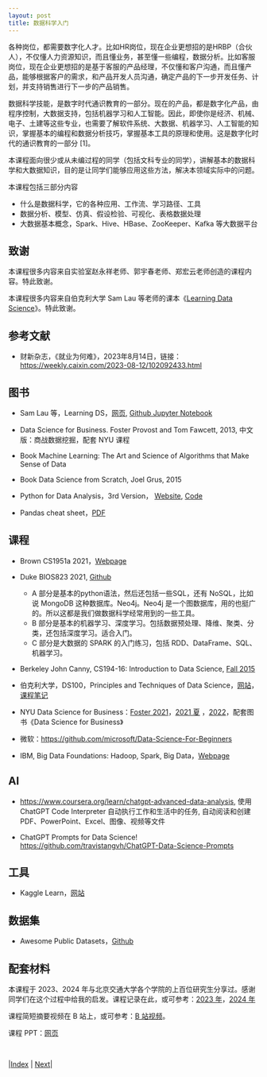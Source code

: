 ```yaml
---
layout: post
title: 数据科学入门
---
```


各种岗位，都需要数字化人才。比如HR岗位，现在企业更想招的是HRBP（合伙人），不仅懂人力资源知识，而且懂业务，甚至懂一些编程，数据分析。比如客服岗位，现在企业更想招的是基于客服的产品经理，不仅懂和客户沟通，而且懂产品，能够根据客户的需求，和产品开发人员沟通，确定产品的下一步开发任务、计划，并支持销售进行下一步的产品销售。

数据科学技能，是数字时代通识教育的一部分。现在的产品，都是数字化产品，由程序控制，大数据支持，包括机器学习和人工智能。因此，即使你是经济、机械、电子、土建等这些专业，也需要了解软件系统、大数据、机器学习、人工智能的知识，掌握基本的编程和数据分析技巧，掌握基本工具的原理和使用。这是数字化时代的通识教育的一部分 [1]。

本课程面向很少或从未编过程的同学（包括文科专业的同学），讲解基本的数据科学和大数据知识，目的是让同学们能够应用这些方法，解决本领域实际中的问题。

本课程包括三部分内容
- 什么是数据科学，它的各种应用、工作流、学习路径、工具
- 数据分析、模型、仿真、假设检验、可视化、表格数据处理
- 大数据基本概念，Spark、Hive、HBase、ZooKeeper、Kafka 等大数据平台

## 致谢

本课程很多内容来自实验室赵永祥老师、郭宇春老师、郑宏云老师创造的课程内容。特此致谢。

本课程很多内容来自伯克利大学 Sam Lau 等老师的课本《[Learning Data Science](https://learningds.org/intro.html)》。特此致谢。

## 参考文献

- 财新杂志，《就业为何难》，2023年8月14日，链接：https://weekly.caixin.com/2023-08-12/102092433.html

## 图书

- Sam Lau 等，Learning DS，[网页](https://learningds.org), [Github Jupyter Notebook](https://github.com/DS-100/textbook/tree/master/content/ch)

- Data Science for Business. Foster Provost and Tom Fawcett, 2013, 中文版：商战数据挖掘，配套 NYU 课程

- Book Machine Learning: The Art and Science of Algorithms that Make Sense of Data

- Book Data Science from Scratch, Joel Grus, 2015

- Python for Data Analysis，3rd Version， [Website](https://wesmckinney.com/book/), [Code](https://github.com/wesm/pydata-book)

- Pandas cheat sheet，[PDF](https://pandas.pydata.org/Pandas_Cheat_Sheet.pdf)

## 课程

- Brown CS1951a 2021，[Webpage](https://cs1951a-summer2021-brown.github.io)

- Duke BIOS823 2021, [Github](https://github.com/cliburn/bios-823-2021/tree/main/notebooks)
  - A 部分是基本的python语法，然后还包括一些SQL，还有 NoSQL，比如说 MongoDB 这种数据库。Neo4j。Neo4j 是一个图数据库，用的也挺广的。所以这都是我们做数据科学经常用到的一些工具。
  - B 部分是基本的机器学习、深度学习。包括数据预处理、降维、聚类、分类，还包括深度学习。适合入门。
  - C 部分是大数据的 SPARK 的入门练习，包括 RDD、DataFrame、SQL、机器学习。

- Berkeley John Canny, CS194-16: Introduction to Data Science, [Fall 2015](https://bcourses.berkeley.edu/courses/1377158/)

- 伯克利大学，DS100，Principles and Techniques of Data Science，[网站](https://ds100.org/)，[课程笔记](https://ds100.org/course-notes/)

- NYU Data Science for Business：[Foster 2021](https://github.com/bwolfson2/dsclass2022)，[2021 夏](https://github.com/bwolfson2/data_biz_2021) ，[2022](https://github.com/bwolfson2/dsclass2022)，配套图书《Data Science for Business》

- 微软：https://github.com/microsoft/Data-Science-For-Beginners

- IBM, Big Data Foundations: Hadoop, Spark, Big Data，[Webpage](https://cognitiveclass.ai/learn/big-data)

## AI

- https://www.coursera.org/learn/chatgpt-advanced-data-analysis, 使用 ChatGPT Code Interpreter 自动执行工作和生活中的任务, 自动阅读和创建 PDF、PowerPoint、Excel、图像、视频等文件

- ChatGPT Prompts for Data Science! https://github.com/travistangvh/ChatGPT-Data-Science-Prompts

## 工具

- Kaggle Learn，[网站](https://www.kaggle.com/learn)

## 数据集

- Awesome Public Datasets，[Github](https://github.com/awesomedata/awesome-public-datasets)

## 配套材料

本课程于 2023、2024 年与北京交通大学各个学院的上百位研究生分享过。感谢同学们在这个过程中给我的启发。课程记录在此，或可参考：[2023 年](https://docs.qq.com/doc/DT1RZZmVkRlpiVUJD)，[2024 年](https://docs.qq.com/doc/DT3hDZ3J6amxMT25C)

课程简短摘要视频在 B 站上，或可参考：[B 站视频](https://www.bilibili.com/video/BV1HV411c7dV)。

课程 PPT：[网页](http://yishuai.github.io/ds)

<br/>

|[Index](../) | [Next](2-ds/3-0-ds)|
